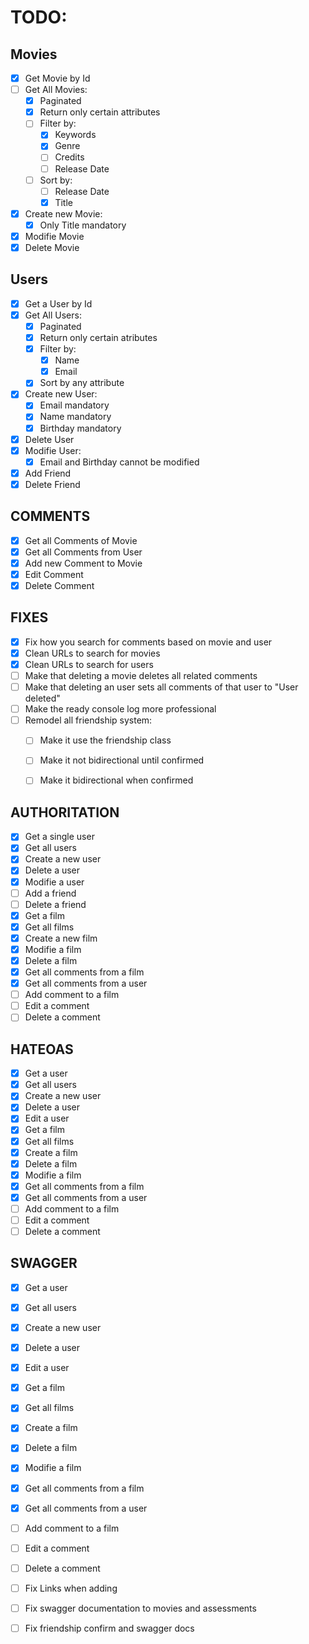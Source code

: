 # TODO:
## Movies
- [x] Get Movie by Id
- [ ] Get All Movies:
  - [x] Paginated
  - [x] Return only certain attributes
  - [ ] Filter by:
    - [x] Keywords
    - [x] Genre
    - [ ] Credits
    - [ ] Release Date
  - [ ] Sort by:
    - [ ] Release Date
    - [x] Title
- [x] Create new Movie:
  - [x] Only Title mandatory
- [x] Modifie Movie
- [x] Delete Movie

## Users
- [x] Get a User by Id
- [x] Get All Users:
  - [x] Paginated
  - [x] Return only certain atributes
  - [x] Filter by:
      - [x] Name
      - [x] Email
  - [x] Sort by any attribute
- [x] Create new User:
  - [x] Email mandatory
  - [x] Name mandatory
  - [x] Birthday mandatory
- [x] Delete User
- [x] Modifie User:
  - [x] Email and Birthday cannot be modified
- [x] Add Friend
- [x] Delete Friend

## COMMENTS
- [x] Get all Comments of Movie
- [x] Get all Comments from User
- [x] Add new Comment to Movie
- [x] Edit Comment
- [x] Delete Comment

## FIXES 
- [x] Fix how you search for comments based on movie and user
- [x] Clean URLs to search for movies
- [x] Clean URLs to search for users
- [ ] Make that deleting a movie deletes all related comments
- [ ] Make that deleting an user sets all comments of that user to "User deleted"
- [ ] Make the ready console log more professional
- [ ] Remodel all friendship system:
  - [ ] Make it use the friendship class
  - [ ] Make it not bidirectional until confirmed
  - [ ] Make it bidirectional when confirmed


## AUTHORITATION
- [x] Get a single user
- [x] Get all users
- [x] Create a new user
- [x] Delete a user
- [x] Modifie a user
- [ ] Add a friend
- [ ] Delete a friend
- [x] Get a film
- [x] Get all films
- [x] Create a new film
- [x] Modifie a film
- [x] Delete a film
- [x] Get all comments from a film
- [x] Get all comments from a user
- [ ] Add comment to a film
- [ ] Edit a comment
- [ ] Delete a comment

## HATEOAS
- [x] Get a user
- [x] Get all users
- [x] Create a new user
- [x] Delete a user
- [x] Edit a user
- [x] Get a film
- [x] Get all films
- [x] Create a film
- [x] Delete a film
- [x] Modifie a film
- [x] Get all comments from a film
- [x] Get all comments from a user
- [ ] Add comment to a film
- [ ] Edit a comment
- [ ] Delete a comment

## SWAGGER
- [x] Get a user
- [x] Get all users
- [x] Create a new user
- [x] Delete a user
- [x] Edit a user
- [x] Get a film
- [x] Get all films
- [x] Create a film
- [x] Delete a film
- [x] Modifie a film
- [x] Get all comments from a film
- [x] Get all comments from a user
- [ ] Add comment to a film
- [ ] Edit a comment
- [ ] Delete a comment


- [ ] Fix Links when adding
- [ ] Fix swagger documentation to movies and assessments
- [ ] Fix friendship confirm and swagger docs